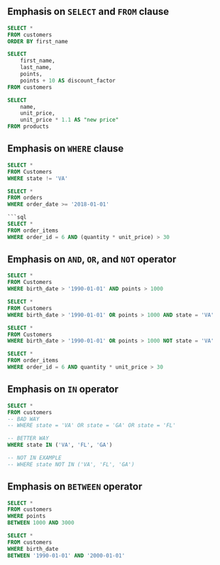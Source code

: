 ## Emphasis on `SELECT` and `FROM` clause

```sql
SELECT * 
FROM customers
ORDER BY first_name
```

```sql
SELECT
    first_name,
    last_name,
    points,
    points + 10 AS discount_factor
FROM customers
```

```sql
SELECT
    name,
    unit_price,
    unit_price * 1.1 AS "new price"
FROM products
```

## Emphasis on `WHERE` clause

```sql
SELECT *
FROM Customers
WHERE state != 'VA'
```

```sql
SELECT *
FROM orders
WHERE order_date >= '2018-01-01'

```sql
SELECT *
FROM order_items
WHERE order_id = 6 AND (quantity * unit_price) > 30
```

## Emphasis on `AND`, `OR`, and `NOT` operator

```sql
SELECT *
FROM Customers
WHERE birth_date > '1990-01-01' AND points > 1000
```

```sql
SELECT *
FROM Customers
WHERE birth_date > '1990-01-01' OR points > 1000 AND state = 'VA'
```

```sql
SELECT *
FROM Customers
WHERE birth_date > '1990-01-01' OR points > 1000 NOT state = 'VA'
```

```sql
SELECT *
FROM order_items
WHERE order_id = 6 AND quantity * unit_price > 30
```


## Emphasis on `IN` operator

```sql
SELECT *
FROM customers
-- BAD WAY
-- WHERE state = 'VA' OR state = 'GA' OR state = 'FL'

-- BETTER WAY
WHERE state IN ('VA', 'FL', 'GA')

-- NOT IN EXAMPLE
-- WHERE state NOT IN ('VA', 'FL', 'GA')
```


## Emphasis on `BETWEEN` operator

```sql
SELECT *
FROM customers
WHERE points
BETWEEN 1000 AND 3000
```

```sql
SELECT *
FROM customers
WHERE birth_date
BETWEEN '1990-01-01' AND '2000-01-01'
```